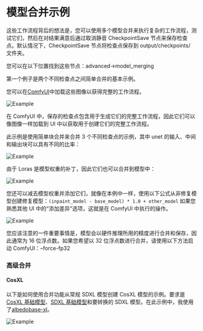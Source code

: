 # 模型合并示例

这些工作流程背后的想法是，您可以使用多个模型合并来执行复杂的工作流程，测试它们，然后在对结果满意后通过取消静音 CheckpointSave 节点来保存检查点。默认情况下，CheckpointSave 节点将检查点保存到 output/checkpoints/ 文件夹。

您可以在以下位置找到这些节点：advanced->model_merging

第一个例子是两个不同检查点之间简单合并的基本示例。

您可以在[ComfyUI](https://github.com/comfyanonymous/ComfyUI)中加载这些图像以获得完整的工作流程。

![Example](model_merging_basic.png)

在 ComfyUI 中，保存的检查点包含用于生成它们的完整工作流程，因此它们可以像图像一样加载到 UI 中以获取用于创建它们的完整工作流程。

此示例是使用简单块合并来合并 3 个不同检查点的示例，其中 unet 的输入、中间和输出块可以具有不同的比率：

![Example](model_merging_3_checkpoints.png)

由于 Loras 是模型权重的补丁，因此它们也可以合并到模型中：

![Example](model_merging_lora.png)

您还可以减去模型权重并添加它们，就像在本例中一样，使用以下公式从非修复模型创建修复模型：`(inpaint_model - base_model) * 1.0 + other_model` 如果您熟悉其他 UI 中的“添加差异”选项，这就是在 ComfyUI 中执行的操作。

![Example](model_merging_inpaint.png)

您应该注意的一件重要事情是，模型会以硬件推理所用的精度进行合并和保存，因此通常为 16 位浮点数。如果您希望以 32 位浮点数进行合并，请使用以下方法启动 ComfyUI：–force-fp32

### 高级合并

#### CosXL

以下是如何使用合并功能从常规 SDXL 模型创建 CosXL 模型的示例。要求是[CosXL 基础模型](https://huggingface.co/stabilityai/cosxl)、[SDXL 基础模型](https://huggingface.co/stabilityai/stable-diffusion-xl-base-1.0/blob/main/sd_xl_base_1.0_0.9vae.safetensors)和要转换的 SDXL 模型。在此示例中，我使用了[albedobase-xl](https://civitai.com/models/140737/albedobase-xl)。

![Example](model_merging_cosxl.png)


